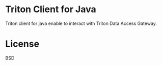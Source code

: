 # Triton Client for Java

Triton client for java enable to interact with Triton Data Access Gateway.

# License

BSD